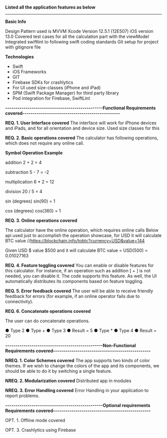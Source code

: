 **Listed all the application features as below** 

------------------------------------------------

**Basic Info** 

Design Pattern used is MVVM
Xcode Version 12.5.1 (12E507)
iOS version 13.0
Covered test cases for all the calculation part with the  viewModel
Integrated  swiftlint to following swift coding standards
Git setup for project with gitignore file 


**Technologies**
 - Swift 
- iOS Frameworks 
- GIT 
- Firebase SDKs for crashlytics 
- For UI used size-classes (iPhone and iPad)
- SPM (Swift Package Manager) for third party library 
- Pod integration for Firebase, SwiftLint 




**------------------------------------------------Functional Requirements covered------------------------------------------------**

**REQ. 1. User Interface covered**
The interface will work for  iPhone devices and iPads, and for all orientation and device size. Used size classes for this

**REQ. 2. Basic operations covered**
The calculator has following operations, which does not require any online call. 


**Symbol Operation Example**

addition 2 + 2 = 4

subtraction 5 - 7 = -2

multiplication 6 * 2 = 12
 
division 20 / 5 = 4

sin (degrees) sin(90) = 1

cos (degrees) cos(360) = 1



**REQ. 3. Online operations covered**

The calculator have the online operation, which requires online calls 
 Below api used just to accomplish the operation showcase, for USD it will calculate BTC value 
//https://blockchain.info/tobtc?currency=USD&value=144

Given USD $ value $500 and it will calculate BTC value = USD(500) = 0.01027163




**REQ. 4. Feature toggling covered**
You can enable or disable features for this calculator. For instance, if an operation such as addition [ + ] is not needed, you can disable it. The code supports this feature. As well, the UI automatically distributes its components based on feature toggling.



**REQ. 5. Error feedback covered**
The user will be able to receive friendly feedback for errors (for example, if an online operator fails due to connectivity). 


**REQ. 6. Concatenate operations covered**


The user can do concatenate operations.


● Type 2 
● Type + 
● Type 3 
● Result = 5 
● Type * 
● Type 4 
● Result = 20 





**------------------------------------------------Non-Functional Requirements covered------------------------------------------------**

**NREQ. 1. Color Schemes covered**
The app supports two kinds of color themes. If we wish to change the colors of the app and its components, we should be able to do it by switching a single feature. 

**NREQ. 2. Modularization covered**
Distributed app in modules

**NREQ. 3. Error Handling covered**
Error Handling in your application to report problems. 






**------------------------------------------------Optional requirements  Requirements covered------------------------------------------------**

OPT. 1. Offline mode covered

OPT. 3. Crashlytics using Firebase

